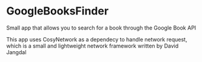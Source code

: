 # GoogleBooksFinder
Small app that allows you to search for a book through the Google Book API

This app uses CosyNetwork as a dependecy to handle network request, which is a small and lightweight network framework written by David Jangdal


